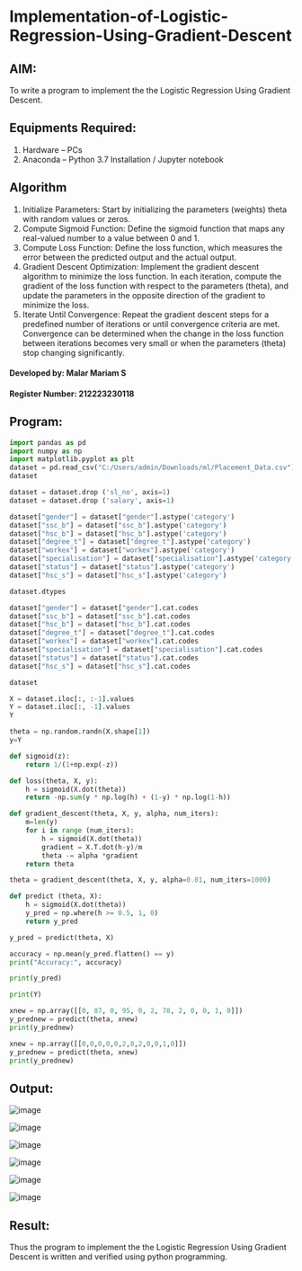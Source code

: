 # Implementation-of-Logistic-Regression-Using-Gradient-Descent

## AIM:
To write a program to implement the the Logistic Regression Using Gradient Descent.

## Equipments Required:
1. Hardware – PCs
2. Anaconda – Python 3.7 Installation / Jupyter notebook

## Algorithm
1. Initialize Parameters: Start by initializing the parameters (weights) theta with random values or zeros.
2. Compute Sigmoid Function: Define the sigmoid function that maps any real-valued number to a value between 0 and 1.
3. Compute Loss Function: Define the loss function, which measures the error between the predicted output and the actual output.
4. Gradient Descent Optimization: Implement the gradient descent algorithm to minimize the loss function. In each iteration, compute the gradient of the loss function with respect to the parameters (theta), and update the parameters in the opposite direction of the gradient to minimize the loss.
5. Iterate Until Convergence: Repeat the gradient descent steps for a predefined number of iterations or until convergence criteria are met. Convergence can be determined when the change in the loss function between iterations becomes very small or when the parameters (theta) stop changing significantly.

#### Developed by: Malar Mariam S
#### Register Number: 212223230118

## Program:
```python
import pandas as pd
import numpy as np
import matplotlib.pyplot as plt
dataset = pd.read_csv("C:/Users/admin/Downloads/ml/Placement_Data.csv")
dataset

dataset = dataset.drop ('sl_no', axis=1)
dataset = dataset.drop ('salary', axis=1)

dataset["gender"] = dataset["gender"].astype('category')
dataset["ssc_b"] = dataset["ssc_b"].astype('category')
dataset["hsc_b"] = dataset["hsc_b"].astype('category')
dataset["degree_t"] = dataset["degree_t"].astype('category')
dataset["workex"] = dataset["workex"].astype('category')
dataset["specialisation"] = dataset["specialisation"].astype('category')
dataset["status"] = dataset["status"].astype('category')
dataset["hsc_s"] = dataset["hsc_s"].astype('category')

dataset.dtypes

dataset["gender"] = dataset["gender"].cat.codes
dataset["ssc_b"] = dataset["ssc_b"].cat.codes
dataset["hsc_b"] = dataset["hsc_b"].cat.codes
dataset["degree_t"] = dataset["degree_t"].cat.codes
dataset["workex"] = dataset["workex"].cat.codes
dataset["specialisation"] = dataset["specialisation"].cat.codes
dataset["status"] = dataset["status"].cat.codes
dataset["hsc_s"] = dataset["hsc_s"].cat.codes

dataset

X = dataset.iloc[:, :-1].values
Y = dataset.iloc[:, -1].values
Y

theta = np.random.randn(X.shape[1])
y=Y

def sigmoid(z):
    return 1/(1+np.exp(-z))

def loss(theta, X, y):
    h = sigmoid(X.dot(theta))
    return -np.sum(y * np.log(h) + (1-y) * np.log(1-h))

def gradient_descent(theta, X, y, alpha, num_iters):
    m=len(y)
    for i in range (num_iters):
        h = sigmoid(X.dot(theta))
        gradient = X.T.dot(h-y)/m
        theta -= alpha *gradient
    return theta

theta = gradient_descent(theta, X, y, alpha=0.01, num_iters=1000)

def predict (theta, X):
    h = sigmoid(X.dot(theta))
    y_pred = np.where(h >= 0.5, 1, 0)
    return y_pred

y_pred = predict(theta, X)

accuracy = np.mean(y_pred.flatten() == y)
print("Accuracy:", accuracy)

print(y_pred)

print(Y)

xnew = np.array([[0, 87, 0, 95, 0, 2, 78, 2, 0, 0, 1, 0]])
y_prednew = predict(theta, xnew)
print(y_prednew)

xnew = np.array([[0,0,0,0,0,2,8,2,0,0,1,0]])
y_prednew = predict(theta, xnew)
print(y_prednew)
```

## Output:

![image](https://github.com/Sajetha13/-Implementation-of-Logistic-Regression-Using-Gradient-Descent/assets/138849316/487464d9-5c6a-43d2-95cf-09785244bce9)

![image](https://github.com/Sajetha13/-Implementation-of-Logistic-Regression-Using-Gradient-Descent/assets/138849316/02d7d733-e076-4c9d-bf4a-2b5dc66cc112)

![image](https://github.com/Sajetha13/-Implementation-of-Logistic-Regression-Using-Gradient-Descent/assets/138849316/4b0578b0-97b6-4be9-8298-2c99e3232d04)

![image](https://github.com/Sajetha13/-Implementation-of-Logistic-Regression-Using-Gradient-Descent/assets/138849316/537d5750-5fdd-4b4d-92b2-3b5d7e66c02c)

![image](https://github.com/Sajetha13/-Implementation-of-Logistic-Regression-Using-Gradient-Descent/assets/138849316/cc068f05-db27-48a0-9690-801a6cf33e4a)

![image](https://github.com/Sajetha13/-Implementation-of-Logistic-Regression-Using-Gradient-Descent/assets/138849316/47683fbf-7aec-44e0-ac5b-3d61fe983dd3)



## Result:
Thus the program to implement the the Logistic Regression Using Gradient Descent is written and verified using python programming.

